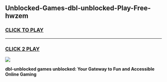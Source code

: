 
## Unblocked-Games-dbl-unblocked-Play-Free-hwzem
<h3>
<a href="https://premium76.site?title=dbl-unblocked&ref=18A1">CLICK TO PLAY</a></h3>
<hr>

<h3>
<a href="https://premium76.site?title=dbl-unblocked&ref=18A1">CLICK 2 PLAY</a>
  
</h3>

<a href="https://premium76.site?title=dbl-unblocked&ref=18A1"><img src="https://clearcache.store/games.png"></a>


**dbl-unblocked games unblocked: Your Gateway to Fun and Accessible Online Gaming**
